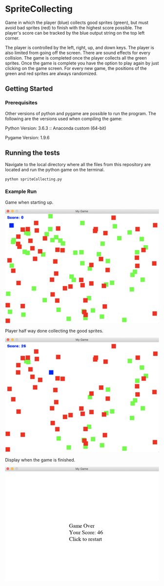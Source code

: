# SpriteCollecting
Game in which the player (blue) collects good sprites (green), but must avoid bad sprites (red) to finish with the highest score possible. The player's score can be tracked by the blue output string on the top left corner. 

The player is controlled by the left, right, up, and down keys. The player is also limited from going off the screen. There are sound effects for every collision. The game is completed once the player collects all the green sprites. Once the game is complete you have the option to play again by just clicking on the game screen. For every new game, the positions of the green and red sprites are always randomized.

## Getting Started

### Prerequisites

Other versions of python and pygame are possible to run the program. 
The following are the versions used when compiling the game:

Python Version: 3.6.3 :: Anaconda custom (64-bit)

Pygame Version: 1.9.6

## Running the tests

Navigate to the local directory where all the files from this repository are located and run the python game on the terminal.

```
python spriteCollecting.py
```

### Example Run

Game when starting up.

<img src="ImageDemo/gameStart.png" width="550">

Player half way done collecting the good sprites.

<img src="ImageDemo/gameMiddle.png" width="550">

Display when the game is finished.

<img src="ImageDemo/gameOver.png" width="550">




